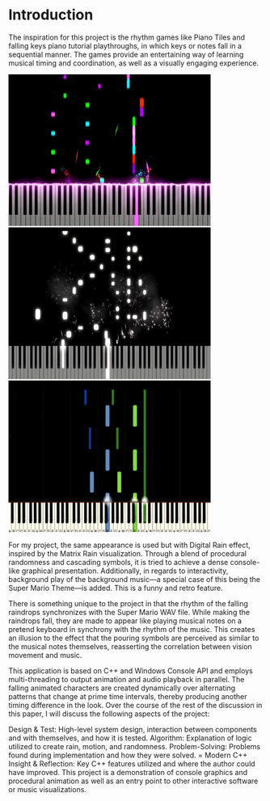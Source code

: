 # Introduction

The inspiration for this project is the rhythm games like Piano Tiles and falling keys piano tutorial playthroughs, in which keys or notes fall in a sequential manner. The games provide an entertaining way of learning musical timing and coordination, as well as a visually engaging experience.

<img src="docs/assets/images/sampledrop.png" width="400" height="300">
<img src="docs/assets/images/sampledrop2.jpg" width="400" height="300">
<img src="docs/assets/images/sampledrops3.jpg" width="400" height="300">

For my project, the same appearance is used but with Digital Rain effect, inspired by the Matrix Rain visualization. Through a blend of procedural randomness and cascading symbols, it is tried to achieve a dense console-like graphical presentation. Additionally, in regards to interactivity, background play of the background music—a special case of this being the Super Mario Theme—is added. This is a funny and retro feature.

There is something unique to the project in that the rhythm of the falling raindrops synchronizes with the Super Mario WAV file. While making the raindrops fall, they are made to appear like playing musical notes on a pretend keyboard in synchrony with the rhythm of the music. This creates an illusion to the effect that the pouring symbols are perceived as similar to the musical notes themselves, reasserting the correlation between vision movement and music.

This application is based on C++ and Windows Console API and employs multi-threading to output animation and audio playback in parallel. The falling animated characters are created dynamically over alternating patterns that change at prime time intervals, thereby producing another timing difference in the look.
Over the course of the rest of the discussion in this paper, I will discuss the following aspects of the project:

Design & Test: High-level system design, interaction between components and with themselves, and how it is tested.
Algorithm: Explanation of logic utilized to create rain, motion, and randomness.
Problem-Solving: Problems found during implementation and how they were solved. = Modern C++ Insight & Reflection: Key C++ features utilized and where the author could have improved.
This project is a demonstration of console graphics and procedural animation as well as an entry point to other interactive software or music visualizations.

